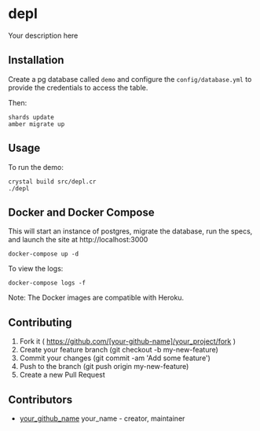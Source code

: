 # depl

Your description here

## Installation

Create a pg database called `demo` and configure the `config/database.yml`
to provide the credentials to access the table.

Then:
```
shards update
amber migrate up
```

## Usage

To run the demo:
```
crystal build src/depl.cr
./depl
```

## Docker and Docker Compose

This will start an instance of postgres, migrate the database, run the specs,
and launch the site at http://localhost:3000
```
docker-compose up -d
```

To view the logs:
```
docker-compose logs -f
```

Note: The Docker images are compatible with Heroku.  

## Contributing

1. Fork it ( https://github.com/[your-github-name]/your_project/fork )
2. Create your feature branch (git checkout -b my-new-feature)
3. Commit your changes (git commit -am 'Add some feature')
4. Push to the branch (git push origin my-new-feature)
5. Create a new Pull Request

## Contributors

- [your_github_name](https://github.com/your_github_name) your_name - creator, maintainer
